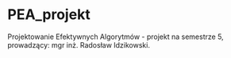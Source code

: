 # PEA_projekt
Projektowanie Efektywnych Algorytmów - projekt na semestrze 5, prowadzący: mgr inż. Radosław Idzikowski.
